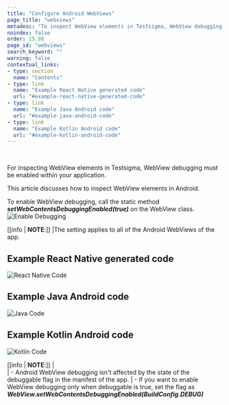 ```yaml
---
title: "Configure Android WebViews"
page_title: "webviews"
metadesc: "To inspect WebView elements in Testsigma, WebView debugging must be enabled within your application. Learn how to configure Android WebViews"
noindex: false
order: 15.98
page_id: "webviews"
search_keyword: ""
warning: false
contextual_links:
- type: section
  name: "Contents"
- type: link
  name: "Example React Native generated code"
  url: "#example-react-native-generated-code"
- type: link
  name: "Example Java Android code"
  url: "#example-java-android-code"
- type: link
  name: "Example Kotlin Android code"
  url: "#example-kotlin-android-code"
---
```



<br>

For inspecting WebView elements in Testsigma, WebView debugging must be enabled within your application. 

This article discusses how to inspect WebView elements in Android.

To enable WebView debugging, call the static method ***setWebContentsDebuggingEnabled(true)*** on the WebView class.
![Enable Debugging](https://s3.amazonaws.com/static-docs.testsigma.com/new_images/projects/applications/DbTrue.png)

[[info | **NOTE**:]]
|The setting applies to all of the Android WebViews of the app.

## **Example React Native generated code**
![React Native Code](https://s3.amazonaws.com/static-docs.testsigma.com/new_images/projects/applications/RN.png)

## **Example Java Android code**
![Java Code](https://s3.amazonaws.com/static-docs.testsigma.com/new_images/projects/applications/java_debug.png)

## **Example Kotlin Android code**
![Kotlin Code](https://s3.amazonaws.com/static-docs.testsigma.com/new_images/projects/applications/kotlin.png)

[[info | **NOTE**:]]
|    
|   - Android WebView debugging isn't affected by the state of the debuggable flag in the manifest of the app.
|   - If you want to enable WebView debugging only when debuggable is true, set the flag as ***WebView.setWebContentsDebuggingEnabled(BuildConfig.DEBUG)***